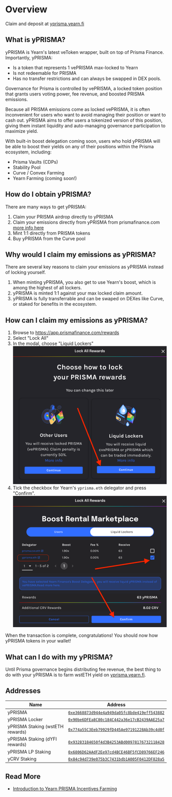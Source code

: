 # Overview

Claim and deposit at [yprisma.yearn.fi](https://yprisma.yearn.fi)

## What is yPRISMA?

yPRISMA is Yearn's latest veToken wrapper, built on top of Prisma Finance. Importantly, yPRISMA:

- Is a token that represents 1 vePRISMA max-locked to Yearn 
- Is not redeemable for PRISMA
- Has no transfer restrictions and can always be swapped in DEX pools.

Governance for Prisma is controlled by vePRISMA, a locked token position that grants users voting power, fee revenue, and boosted PRISMA emissions.

Because all PRISMA emissions come as locked vePRISMA, it is often inconvenient for users who want to avoid managing their position or want to cash out. yPRISMA aims to offer users a tokenized version of this position, giving them instant liquidity and auto-managing governance participation to maximize yield.

With built-in boost delegation coming soon, users who hold yPRISMA will be able to boost their yields on any of their positions within the Prisma ecosystem, including:

- Prisma Vaults (CDPs)
- Stability Pool
- Curve / Convex Farming
- Yearn Farming (coming soon!)

## How do I obtain yPRISMA?

There are many ways to get yPRISMA:

1. Claim your PRISMA airdrop directly to yPRISMA
1. Claim your emissions directly from yPRISMA from prismafinance.com [more info here](https://yprisma.yearn.fi/)
1. Mint 1:1 directly from PRISMA tokens
1. Buy yPRISMA from the Curve pool

## Why would I claim my emissions as yPRISMA?
There are several key reasons to claim your emissions as yPRISMA instead of locking yourself.
1. When minting yPRISMA, you also get to use Yearn's boost, which is among the highest of all lockers.
1. yPRISMA is minted 1:1 against your max locked claim amount.
1. yPRISMA is fully transferrable and can be swaped on DEXes like Curve, or staked for benefits in the ecosystem.


## How can I claim my emissions as yPRISMA?
1. Browse to https://app.prismafinance.com/rewards
1. Select "Lock All"
1. In the modal, choose "Liquid Lockers"
    ![LiquidLockers](image.png)
1. Tick the checkbox for Yearn's `yprisma.eth` delegator and press "Confirm".
![Alt text](image-1.png)

When the transaction is complete, congratulations! You should now how yPRISMA tokens in your wallet!

## What can I do with my yPRISMA?

Until Prisma governance begins distributing fee revenue, the best thing to do with your yPRISMA is to farm wstETH yield on [yprisma.yearn.fi](https://yprisma.yearn.fi).

## Addresses

| Name                                             | Address                                                                                                                 |
|--------------------------------------------------|-------------------------------------------------------------------------------------------------------------------------|
| yPRISMA                                          | [`0xe3668873d944e4a949da05fc8bde419eff543882`](https://etherscan.io/address/0xe3668873d944e4a949da05fc8bde419eff543882) |
| yPRISMA Locker                                   | [`0x90be6DFEa8C80c184C442a36e17cB2439AAE25a7`](https://etherscan.io/address/0x90be6DFEa8C80c184C442a36e17cB2439AAE25a7) |
| yPRISMA Staking (wstETH rewards)                                 | [`0x774a55C3Eeb79929fD445Ae97191228Ab39c4d0f`](https://etherscan.io/address/0x774a55C3Eeb79929fD445Ae97191228Ab39c4d0f) |
| yPRISMA Staking (dYFI rewards)                                 | [`0x93283184650f4d3B4253ABd00978176732118428`](https://etherscan.io/address/0x93283184650f4d3B4253ABd00978176732118428) |
| yPRISMA LP Staking                               | [`0x6806D62AAdF2Ee97cd4BCE46BF5fCD89766EF246`](https://etherscan.io/address/0x6806D62AAdF2Ee97cd4BCE46BF5fCD89766EF246) |
| yCRV Staking                                     | [`0x84c94d739e075b3C7431bdb1A005F0412DF828a5`](https://etherscan.io/address/0x84c94d739e075b3C7431bdb1A005F0412DF828a5) |


## Read More

- [Introduction to Yearn PRISMA Incentives Farming](https://docs.yearn.finance/getting-started/products/yprisma/farming)
